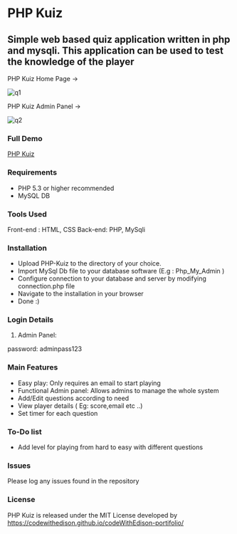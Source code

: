 # PHP Kuiz
## Simple web based quiz application written in php and mysqli. This application can be used to test the knowledge of the player



PHP Kuiz  Home Page ->

![q1](https://user-images.githubusercontent.com/16975766/28767646-1e855290-75f2-11e7-98c5-9d73128d2fed.png)


PHP Kuiz Admin Panel ->

![q2](https://user-images.githubusercontent.com/16975766/28767662-2f175ee6-75f2-11e7-99ce-d75edc39784f.png)


### Full Demo
[PHP Kuiz](https://www.youtube.com/watch?v=TwSz9bBSpbI)

### Requirements 

- PHP 5.3 or higher recommended 
- MySQL DB

### Tools Used
Front-end :  HTML, CSS
Back-end:   PHP, MySqli

### Installation
- Upload PHP-Kuiz to the directory of your choice.
- Import MySql Db file to your database software (E.g : Php_My_Admin )
- Configure connection to your database and server by modifying connection.php file
- Navigate to the installation in your browser
- Done :)

### Login Details

1. Admin Panel:

password:  adminpass123


### Main Features

- Easy play:  Only requires an email to start playing 
- Functional Admin panel:  Allows admins to manage the whole system
- Add/Edit questions according to need 
- View player details ( Eg: score,email etc ..) 
- Set timer for each question

### To-Do  list
- Add level for playing from hard to easy with different questions

### Issues

Please log any issues found in the repository 

### License
PHP Kuiz is released under the MIT License
developed by https://codewithedison.github.io/codeWithEdison-portifolio/
